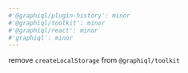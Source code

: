 ```yaml
---
#'@graphiql/plugin-history': minor
#'@graphiql/toolkit': minor
#'@graphiql/react': minor
#'graphiql': minor
---
```


remove `createLocalStorage` from `@graphiql/toolkit`
